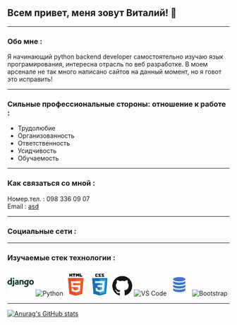 ##  Всем привет, меня зовут Виталий! 👋
<hr>

### Обо мне : <br>
Я начинающий python backend developer самостоятельно изучаю язык програмирования, интересна отрасль по веб разработке. В моем арсенале не так много написано сайтов на данный момент, но я говот это исправить! 
<hr>

### Сильные профессиональные стороны: отношение к работе :
- Трудолюбие
- Организованность
- Ответственность
- Усидчивость
- Обучаемость
<hr>

### Как связаться со мной :
Номер.тел. : 098 336 09 07 <br>
Email : <a href="
sprinter-100m@ukr.net">asd</a>
<hr>

### Социальные сети :
<hr>

### Изучаемые стек технологии :
<img title="Django" height="60" src="https://raw.githubusercontent.com/github/explore/80688e429a7d4ef2fca1e82350fe8e3517d3494d/topics/django/django.png" style="max-width: 100%;"> <img title="Python" height="55" src="https://avatars0.githubusercontent.com/u/1525981?s=200&amp;v=4" style="max-width: 100%;">
<img title="HTML5" height="50" src="https://raw.githubusercontent.com/github/explore/80688e429a7d4ef2fca1e82350fe8e3517d3494d/topics/html/html.png" style="max-width: 100%;"> 
<img alt="CSS 3" title="CSS 3" src="https://raw.githubusercontent.com/github/explore/80688e429a7d4ef2fca1e82350fe8e3517d3494d/topics/css/css.png" height="50" style="max-width: 100%;">
<img alt="GitHub" title="GitHub" src="https://raw.githubusercontent.com/github/explore/78df643247d429f6cc873026c0622819ad797942/topics/github/github.png" height="45" style="max-width: 100%;"> <img title="VS Code" alt="VS Code" width="50px" src="https://camo.githubusercontent.com/e9141be13e6bea8c50af6d48f64700246faed666040ead23e74d4fc27bf411e3/68747470733a2f2f696d672e69636f6e73382e636f6d2f666c75656e742f34382f3030303030302f76697375616c2d73747564696f2d636f64652d323031392e706e67" data-canonical-src="https://img.icons8.com/fluent/48/000000/visual-studio-code-2019.png" style="max-width: 100%;"> <img title="SQL" alt="SQL" width="50px" src="https://raw.githubusercontent.com/github/explore/master/topics/sql/sql.png" style="max-width: 100%;"> <img title="Bootstrap" src="https://github.com/MarikIshtar007/MarikIshtar007/raw/master/images/bootstrap.svg" width="50" style="max-width: 100%;">

<hr>


[![Anurag's GitHub stats](https://github-readme-stats.vercel.app/api?username=ZhankovVG)](https://github.com/anuraghazra/github-readme-stats)
